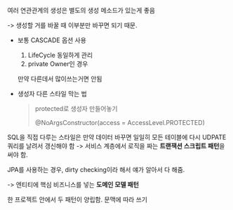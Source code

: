 여러 연관관계의 생성은 별도의 생성 메소드가 있는게 좋음

-> 생성할 거를 바꿀 때 이부분만 바꾸면 되기 때문.



* 보통 CASCADE 옵션 사용

  1. LifeCycle 동일하게 관리
  2. private Owner인 경우

  만약 다른데서 많이쓰는거면 안됨

  



* 생성자 다른 스타일 막는 법

  > protected로 생성자 만들어놓기
  >
  > @NoArgsConstructor(access = AccessLevel.PROTECTED)



SQL을 직접 다루는 스타일은 만약 데이터 바꾸면 일일히 모든 테이블에 다시 UDPATE 쿼리를 날려서 갱신해야 함 -> 서비스 계층에서 로직을 짜는 **트랜잭션 스크립트 패턴**을 써야 함.

JPA를 사용하는 경우, dirty checking이라 해서 얘가 알아서 다 해줌.

-> 엔티티에 핵심 비즈니스를 넣는 **도메인 모델 패턴**

한 프로젝트 안에서 두 패턴이 양립함. 문맥에 따라 쓰기